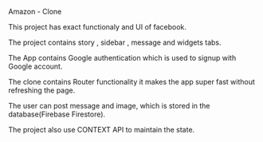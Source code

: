 Amazon - Clone

This project has exact functionaly and UI of facebook.

The project contains story , sidebar , message and widgets tabs.

The App contains Google authentication which is used to signup with Google account.

The clone contains Router functionality it makes the app super fast without refreshing the page.

The user can post message and image, which is stored in the database(Firebase Firestore).

The project also use CONTEXT API to maintain the state.
